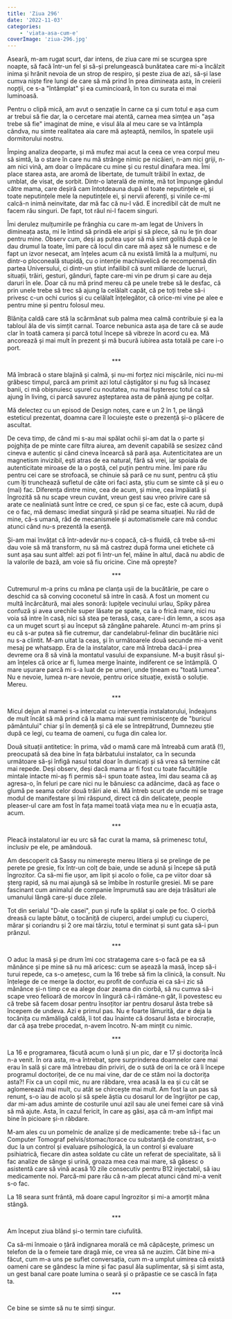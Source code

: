 ```yaml
---
title: 'Ziua 296'
date: '2022-11-03'
categories:
    - 'viata-asa-cum-e'
coverImage: 'ziua-296.jpg'
---
```


Aseară, m-am rugat scurt, dar intens, de ziua care mi se scurgea spre noapte, să facă într-un fel și să-și prelungească bunătatea care mi-a încălzit inima și hrănit nevoia de un strop de respiro, și peste ziua de azi, să-și lase cumva niște fire lungi de care să mă prind în prea dimineața asta, în creierii nopții, ce s-a "întâmplat" și ea cumincioară, în ton cu surata ei mai luminoasă.

Pentru o clipă mică, am avut o senzație în carne ca și cum totul e așa cum ar trebui să fie dar, la o cercetare mai atentă, carnea mea simțea un "așa trebe să fie" imaginat de mine, e visul ăla al meu care se va întâmpla cândva, nu simte realitatea aia care mă așteaptă, nemilos, în spatele ușii dormitorului nostru.

Împing analiza deoparte, și mă mufez mai acut la ceea ce vrea corpul meu să simtă, la o stare în care nu mă strânge nimic pe nicăieri, n-am nici griji, n-am nici vină, am doar o împăcare cu mine și cu restul dinafara mea. Îmi place starea asta, are aromă de libertate, de tumult trăibil în extaz, de umblat, de visat, de sorbit. Dintr-o laterală de minte, mă tot împunge gândul către mama, care deșiră cam întotdeauna după el toate neputințele ei, și toate neputințele mele la neputințele ei, și nervii aferenți, și vinile ce-mi calcă-n inimă neinvitate, dar mă fac că nu-l văd. E incredibil cât de mult ne facem rău singuri. De fapt, tot răul ni-l facem singuri.

Îmi derulez mulțumirile pe frânghia cu care m-am legat de Univers în dimineața asta, mi le întind să prindă ele aripi și să plece, să nu le țin doar pentru mine. Observ cum, deși aș putea ușor să mă simt golită după ce le dau drumul la toate, îmi pare că locul din care mă așez să le numesc e de fapt un izvor nesecat, am înțeles acum că nu există limită la a mulțumi, nu dintr-o ploconeală stupidă, cu o intenție machiavelică de recompensă din partea Universului, ci dintr-un știut infailibil că sunt miliarde de lucruri, situații, trăiri, gesturi, gânduri, fapte care-mi vin pe drum și care au deja daruri în ele. Doar că nu mă prind mereu că pe unele trebe să le desfac, că prin unele trebe să trec să ajung la celălalt capăt, că pe toți trebe să-i privesc c-un ochi curios și cu celălalt înțelegător, că orice-mi vine pe alee e pentru mine și pentru folosul meu.

Blănița caldă care stă la scărmănat sub palma mea calmă contribuie și ea la tabloul ăla de vis simțit carnal. Toarce nebunica asta așa de tare că se aude clar în toată camera și parcă totul începe să vibreze în acord cu ea. Mă ancorează și mai mult în prezent și mă bucură iubirea asta totală pe care i-o port.

<p style="text-align: center;">***</p>

Mă îmbracă o stare blajină și calmă, și nu-mi forțez nici mișcările, nici nu-mi grăbesc timpul, parcă am primit azi lotul câștigător și nu fug să încasez banii, ci mă obișnuiesc ușurel cu noutatea, nu mai fușteresc totul ca să ajung în living, ci parcă savurez așteptarea asta de până ajung pe colțar.

Mă delectez cu un episod de Design notes, care e un 2 în 1, pe lângă esteticul prezentat, doamna care îl locuiește este o prezență și-o plăcere de ascultat.

De ceva timp, de când mi s-au mai spălat ochii și-am dat la o parte și pojghița de pe minte care filtra aiurea, am devenit capabilă se sesizez când cineva e autentic și când cineva încearcă să pară așa. Autenticitatea are un magnetism invizibil, ești atras de ea natural, fără să vrei, iar spoiala de autenticitate miroase de la o poștă, cel puțin pentru mine. Îmi pare rău pentru cei care se strofoacă, se chinuie să pară ce nu sunt, pentru că știu cum îți trunchează sufletul de câte ori faci asta, știu cum se simte că și eu o (mai) fac. Diferența dintre mine, cea de acum, și mine, cea împăiată și îngrozită să nu scape vreun cuvânt, vreun gest sau vreo privire care să arate ce nealiniată sunt între ce cred, ce spun și ce fac, este că acum, după ce o fac, mă demasc imediat singură și râd pe seama situației. Nu râd de mine, că-s umană, râd de mecanismele și automatismele care mă conduc atunci când nu-s prezentă la esență.

Și-am mai învățat că într-adevăr nu-s copacă, că-s fluidă, că trebe să-mi dau voie să mă transform, nu să mă castrez după forma unei etichete că sunt așa sau sunt altfel: azi pot fi într-un fel, mâine în altul, dacă nu abdic de la valorile de bază, am voie să fiu oricine. Cine mă oprește?

<p style="text-align: center;">***</p>

Cutremurul m-a prins cu mâna pe clanța ușii de la bucătărie, pe care o deschid ca să conving coconetul să intre în casă. A fost un moment cu multă încărcătură, mai ales sonoră: lupițele vecinului urlau, Spiky părea confuză și avea urechile super lăsate pe spate, ca la o frică mare, nici nu voia să intre în casă, nici să stea pe terasă, casa, care-i din lemn, a scos așa ca un muget scurt și au început să zăngăne paharele. Atunci m-am prins și eu că s-ar putea să fie cutremur, dar candelabrul-felinar din bucătărie nici nu s-a clintit. M-am uitat la ceas, și în următoarele două secunde mi-a venit mesaj pe whatsapp. Era de la instalator, care mă întreba dacă-i prea devreme ora 8 să vină la montatul vasului de expansiune. M-a bușit râsul și-am înțeles că orice ar fi, lumea merge înainte, indiferent ce se întâmplă. O mare ușurare parcă mi s-a luat de pe umeri, unde țineam eu "toată lumea". Nu e nevoie, lumea n-are nevoie, pentru orice situație, există o soluție. Mereu.

<p style="text-align: center;">***</p>

Micul dejun al mamei s-a intercalat cu intervenția instalatorului, îndeajuns de mult încât să mă prind că la mama mai sunt reminiscențe de "buricul pământului" chiar și în demență și că ele se întrepătrund, Dumnezeu știe după ce legi, cu teama de oameni, cu fuga din calea lor.

Două situații antitetice: în prima, văd o mamă care mă întreabă cum arată (!), preocupată să dea bine în fața bărbatului instalator, ca în secunda următoare să-și înfigă nasul total doar în dumicați și să vrea să termine cât mai repede. Deși observ, deși dacă mama ar fi fost cu toate facultățile mintale intacte mi-aș fi permis să-i spun toate astea, îmi dau seama că aș agresa-o, în feluri pe care nici nu le bănuiesc ca adâncime, dacă aș face o glumă pe seama celor două trăiri ale ei. Mă întreb scurt de unde mi se trage modul de manifestare și îmi răspund, direct că din delicatețe, people pleaser-ul care am fost în fața mamei toată viața mea nu e în ecuația asta, acum.

<p style="text-align: center;">***</p>

Pleacă instalatorul iar eu urc să fac curat la mama, să primenesc totul, inclusiv pe ele, pe amândouă.

Am descoperit că Sassy nu nimerește mereu litiera și se prelinge de pe perete pe gresie, fix într-un colț de baie, unde se adună și începe să pută îngrozitor. Ca să-mi fie ușor, am lipit și acolo o folie, ca pe viitor doar să șterg rapid, să nu mai ajungă să se îmbibe în rosturile gresiei. Mi se pare fascinant cum animalul de companie împrumută sau are deja trăsături ale umanului lângă care-și duce zilele.

Tot din serialul "D-ale casei", pun și rufe la spălat și oale pe foc. O ciorbă dreasă cu lapte bătut, o tocăniță de ciuperci, ardei umpluți cu ciuperci, mărar și coriandru și 2 ore mai târziu, totul e terminat și sunt gata să-i pun prânzul.

<p style="text-align: center;">***</p>

O aduc la masă și pe drum îmi coc stratagema care s-o facă pe ea să mănânce și pe mine să nu mă aricesc: cum se așează la masă, încep să-i turui repede, ca s-o amețesc, cum la 16 trebe să fim la clinică, la consult. Nu înțelege de ce merge la doctor, eu profit de confuzia ei ca să-i zic să mănânce și-n timp ce ea alege doar zeama din ciorbă, să nu cumva să-i scape vreo felioară de morcov în lingură că-i rămâne-n gât, îi povestesc eu că trebe să facem dosar pentru însoțitor iar pentru dosarul ăsta trebe să începem de undeva. Azi e primul pas. Nu e foarte lămurită, dar e deja la tocănița cu mămăligă caldă, îi tot dau înainte că dosarul ăsta e birocrație, dar că așa trebe procedat, n-avem încotro. N-am mințit cu nimic.

<p style="text-align: center;">***</p>

La 16 e programarea, făcută acum o lună și un pic, dar e 17 și doctorița încă n-a venit. În ora asta, m-a întrebat, spre surprinderea doamnelor care mai erau în sală și care mă întrebau din priviri, de o sută de ori la ce oră îi începe programul doctoriței, de ce nu mai vine, dar de ce stăm noi la doctorița asta?! Fix ca un copil mic, nu are răbdare, vrea acasă la ea și cu cât se aglomerează mai mult, cu atât se chircește mai mult. Am fost la un pas să renunț, s-o iau de acolo și să spele ăștia cu dosarul lor de îngrijitor pe cap, dar mi-am adus aminte de costurile unui azil sau ale unei femei care să vină să mă ajute. Asta, în cazul fericit, în care aș găsi, așa că m-am înfipt mai bine în picioare și-n răbdare.

M-am ales cu un pomelnic de analize și de medicamente: trebe să-i fac un Computer Tomograf pelvis/stomac/torace cu substanță de constrast, s-o duc la un control și evaluare psihologică, la un control și evaluare psihiatrică, fiecare din astea soldate cu câte un referat de specialitate, să îi fac analize de sânge și urină, groaza mea cea mai mare, să găsesc o asistentă care să vină acasă 10 zile consecutiv pentru B12 injectabil, să iau medicamente noi. Parcă-mi pare rău că n-am plecat atunci când mi-a venit s-o fac.

La 18 seara sunt frântă, mă doare capul îngrozitor și mi-a amorțit mâna stângă.

<p style="text-align: center;">***</p>

Am început ziua blând și-o termin tare ciufulită.

Ca să-mi înmoaie o țâră indignarea morală ce mă căpăcește, primesc un telefon de la o femeie tare dragă mie, ce vrea să ne auzim. Cât bine mi-a făcut, cum m-a uns pe suflet conversația, cum m-a umplut uimirea că există oameni care se gândesc la mine și fac pasul ăla suplimentar, să și simt asta, un gest banal care poate lumina o seară și o prăpastie ce se cască în fața ta.

<p style="text-align: center;">***</p>

Ce bine se simte să nu te simți singur.
